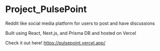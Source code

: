 # Project_PulsePoint
Reddit like social media platform for users to post and have discussions

Built using React, Next.js, and Prisma DB and hosted on Vercel

Check it out here!
https://pulsepoint.vercel.app/
